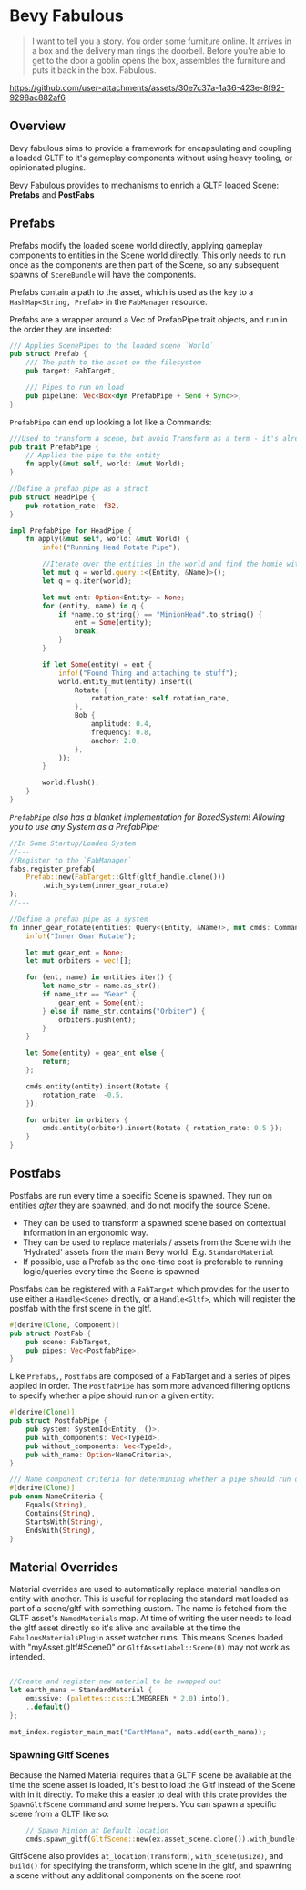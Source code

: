 # Bevy Fabulous

> I want to tell you a story. You order some furniture online. It arrives in a box and the delivery man rings the doorbell.
> Before you're able to get to the door a goblin opens the box, assembles the furniture and puts it back in the box. Fabulous.

https://github.com/user-attachments/assets/30e7c37a-1a36-423e-8f92-9298ac882af6

## Overview

Bevy fabulous aims to provide a framework for encapsulating and coupling a loaded GLTF to it's gameplay components without
using heavy tooling, or opinionated plugins.

Bevy Fabulous provides to mechanisms to enrich a GLTF loaded Scene: **Prefabs** and **PostFabs**

## Prefabs

Prefabs modify the loaded scene world directly, applying gameplay components to entities in the Scene world directly. This only
needs to run once as the components are then part of the Scene, so any subsequent spawns of `SceneBundle` will have the components.

Prefabs contain a path to the asset, which is used as the key to a `HashMap<String, Prefab>` in the `FabManager` resource.

Prefabs are a wrapper around a Vec of PrefabPipe trait objects, and run in the order they are inserted:

```rs
/// Applies ScenePipes to the loaded scene `World`
pub struct Prefab {
    /// The path to the asset on the filesystem
    pub target: FabTarget,

    /// Pipes to run on load
    pub pipeline: Vec<Box<dyn PrefabPipe + Send + Sync>>,
}
```

`PrefabPipe` can end up looking a lot like a Commands:

```rs
///Used to transform a scene, but avoid Transform as a term - it's already overloaded
pub trait PrefabPipe {
    // Applies the pipe to the entity
    fn apply(&mut self, world: &mut World);
}

//Define a prefab pipe as a struct
pub struct HeadPipe {
    pub rotation_rate: f32,
}

impl PrefabPipe for HeadPipe {
    fn apply(&mut self, world: &mut World) {
        info!("Running Head Rotate Pipe");

        //Iterate over the entities in the world and find the homie with the a head on him
        let mut q = world.query::<(Entity, &Name)>();
        let q = q.iter(world);

        let mut ent: Option<Entity> = None;
        for (entity, name) in q {
            if *name.to_string() == "MinionHead".to_string() {
                ent = Some(entity);
                break;
            }
        }

        if let Some(entity) = ent {
            info!("Found Thing and attaching to stuff");
            world.entity_mut(entity).insert((
                Rotate {
                    rotation_rate: self.rotation_rate,
                },
                Bob {
                    amplitude: 0.4,
                    frequency: 0.8,
                    anchor: 2.0,
                },
            ));
        }

        world.flush();
    }
}
```

_`PrefabPipe` also has a blanket implementation for BoxedSystem! Allowing you to use any System as a PrefabPipe:_

```rs
//In Some Startup/Loaded System
//---
//Register to the `FabManager`
fabs.register_prefab(
    Prefab::new(FabTarget::Gltf(gltf_handle.clone()))
        .with_system(inner_gear_rotate)
);
//---

//Define a prefab pipe as a system
fn inner_gear_rotate(entities: Query<(Entity, &Name)>, mut cmds: Commands) {
    info!("Inner Gear Rotate");

    let mut gear_ent = None;
    let mut orbiters = vec![];

    for (ent, name) in entities.iter() {
        let name_str = name.as_str();
        if name_str == "Gear" {
            gear_ent = Some(ent);
        } else if name_str.contains("Orbiter") {
            orbiters.push(ent);
        }
    }

    let Some(entity) = gear_ent else {
        return;
    };

    cmds.entity(entity).insert(Rotate {
        rotation_rate: -0.5,
    });

    for orbiter in orbiters {
        cmds.entity(orbiter).insert(Rotate { rotation_rate: 0.5 });
    }
}
```

## Postfabs

Postfabs are run every time a specific Scene is spawned. They run on entities _after_ they are spawned, and do not modify
the source Scene.

- They can be used to transform a spawned scene based on contextual information in an ergonomic way.
- They can be used to replace materials / assets from the Scene with the 'Hydrated' assets from the main Bevy world. E.g. `StandardMaterial`
- If possible, use a Prefab as the one-time cost is preferable to running logic/queries every time the Scene is spawned

Postfabs can be registered with a `FabTarget` which provides for the user to use either a `Handle<Scene>` directly, or a `Handle<Gltf>`, which will register the postfab
with the first scene in the gltf.

```rs
#[derive(Clone, Component)]
pub struct PostFab {
    pub scene: FabTarget,
    pub pipes: Vec<PostfabPipe>,
}
```

Like `Prefabs,`, `Postfabs` are composed of a FabTarget and a series of pipes applied in order. The `PostfabPipe` has som more advanced filtering options to specify
whether a pipe should run on a given entity:

```rs
#[derive(Clone)]
pub struct PostfabPipe {
    pub system: SystemId<Entity, ()>,
    pub with_components: Vec<TypeId>,
    pub without_components: Vec<TypeId>,
    pub with_name: Option<NameCriteria>,
}

/// Name component criteria for determining whether a pipe should run on a given entity
#[derive(Clone)]
pub enum NameCriteria {
    Equals(String),
    Contains(String),
    StartsWith(String),
    EndsWith(String),
}
```

## Material Overrides

Material overrides are used to automatically replace material handles on entity with another. This is useful for replacing the standard mat loaded as part of
a scene/gltf with something custom. The name is fetched from the GLTF asset's `NamedMaterials` map. At time of writing the user needs to load the gltf asset directly
so it's alive and available at the time the `FabulousMaterialsPlugin` asset watcher runs. This means Scenes loaded with "myAsset.gltf#Scene0" or
`GltfAssetLabel::Scene(0)` may not work as intended.

```rs

//Create and register new material to be swapped out
let earth_mana = StandardMaterial {
    emissive: (palettes::css::LIMEGREEN * 2.0).into(),
    ..default()
};

mat_index.register_main_mat("EarthMana", mats.add(earth_mana));
```

### Spawning Gltf Scenes
Because the Named Material requires that a GLTF scene be available at the time the scene asset is loaded, it's best
to load the Gltf instead of the Scene with in it directly. To make this a easier to deal with this crate provides the `SpawnGltfScene` command and some helpers. You can spawn a specific scene from a GLTF like so:

```rs
    // Spawn Minion at Default location
    cmds.spawn_gltf(GltfScene::new(ex.asset_scene.clone()).with_bundle(Name::new("Minion")));
```

GltfScene also provides `at_location(Transform)`, `with_scene(usize)`, and `build()` for specifying the transform, which scene in the gltf, and spawning a scene without any additional components on the scene root
